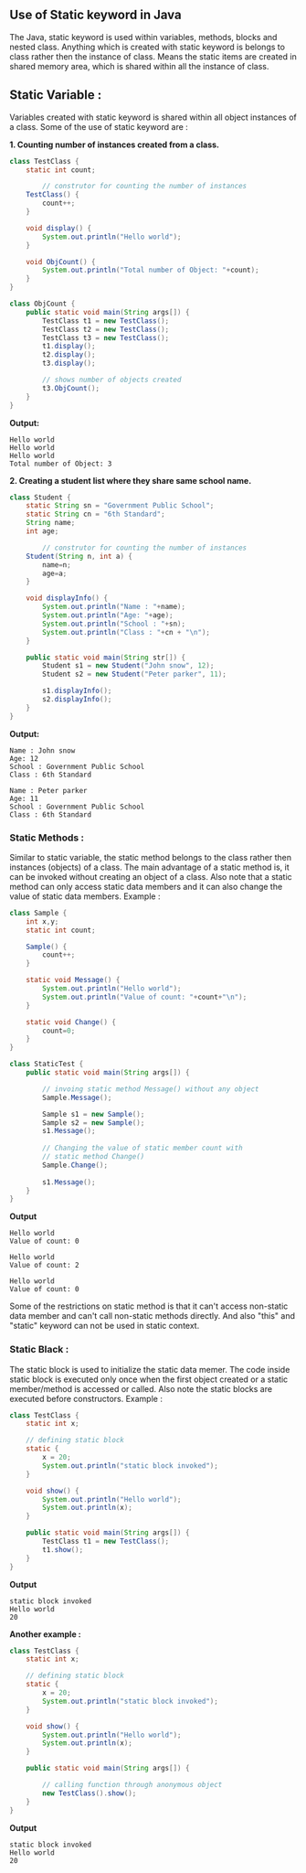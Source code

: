 ## Use of Static keyword in Java

The Java, static keyword is used within variables, methods, blocks and nested class. Anything which is created with static keyword is belongs to class rather then the instance of class. Means the static items are created in shared memory area, which is shared within all the instance of class.

## Static Variable :

Variables created with static keyword is shared within all object instances of a class. Some of the use of static keyword are :

**1. Counting number of instances created from a class.**
```java
class TestClass {
	static int count;

		// construtor for counting the number of instances
	TestClass() {     
 		count++;
	}

	void display() {
		System.out.println("Hello world");
	}

	void ObjCount() {
		System.out.println("Total number of Object: "+count);
	}
}

class ObjCount {
	public static void main(String args[]) {
		TestClass t1 = new TestClass();
		TestClass t2 = new TestClass();
		TestClass t3 = new TestClass();
		t1.display();
		t2.display();
		t3.display();

		// shows number of objects created
		t3.ObjCount();
	}
}
```
**Output:**
```console
Hello world
Hello world
Hello world
Total number of Object: 3
```

**2. Creating a student list where they share same school name.**
```java
class Student {
	static String sn = "Government Public School";
	static String cn = "6th Standard";
	String name;
	int age;

		// construtor for counting the number of instances
	Student(String n, int a) {
		name=n;
		age=a;
	}

	void displayInfo() {
		System.out.println("Name : "+name);
		System.out.println("Age: "+age);
		System.out.println("School : "+sn);
		System.out.println("Class : "+cn + "\n");
	}

	public static void main(String str[]) {
		Student s1 = new Student("John snow", 12);
		Student s2 = new Student("Peter parker", 11);

		s1.displayInfo();
		s2.displayInfo();
	}
}
```
**Output:**
```console
Name : John snow
Age: 12
School : Government Public School
Class : 6th Standard

Name : Peter parker
Age: 11
School : Government Public School
Class : 6th Standard
```

### Static Methods :

Similar to static variable, the static method belongs to the class rather then instances (objects) of a class. The main advantage of a static method is, it can be invoked without creating an object of a class. Also note that a static method can only access static data members and it can also change the value of static data members. Example :
```java
class Sample {
	int x,y;
	static int count;

	Sample() {
		count++;
	}

	static void Message() {
		System.out.println("Hello world");
		System.out.println("Value of count: "+count+"\n");
	}

	static void Change() {
		count=0;
	}
}

class StaticTest {
	public static void main(String args[]) {

		// invoing static method Message() without any object
		Sample.Message();

		Sample s1 = new Sample();
		Sample s2 = new Sample();
		s1.Message();
	
		// Changing the value of static member count with
		// static method Change()
		Sample.Change();
		
		s1.Message();
	}
}
```
**Output**
```console
Hello world
Value of count: 0

Hello world
Value of count: 2

Hello world
Value of count: 0
```
Some of the restrictions on static method is that it can't access non-static data member and can't call non-static methods directly. And also "this" and "static" keyword can not be used in static context. 

### Static Black :

The static block is used to initialize the static data memer. The code inside static block is executed only once when the first object created or a static member/method is accessed or called. Also note the static blocks are executed before constructors. Example :
```java
class TestClass {
	static int x;

	// defining static block
	static {
		x = 20; 
		System.out.println("static block invoked");
	}

	void show() {
		System.out.println("Hello world");
		System.out.println(x);
	}

	public static void main(String args[]) {
		TestClass t1 = new TestClass();
		t1.show();	
	}
}
```
**Output**
```console
static block invoked
Hello world
20
```
**Another example :**
```java
class TestClass {
	static int x;

	// defining static block
	static {
		x = 20; 
		System.out.println("static block invoked");
	}

	void show() {
		System.out.println("Hello world");
		System.out.println(x);
	}

	public static void main(String args[]) {

		// calling function through anonymous object
		new TestClass().show();
	}
}
```
**Output**
```console
static block invoked
Hello world
20
```

